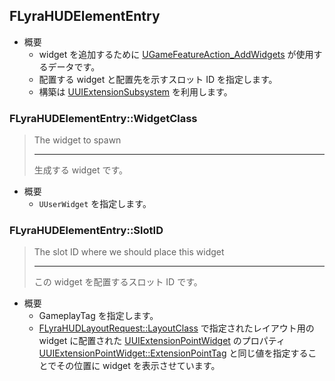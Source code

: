 ## FLyraHUDElementEntry

* 概要
	* widget を追加するために [UGameFeatureAction_AddWidgets] が使用するデータです。
	* 配置する widget と配置先を示すスロット ID を指定します。
	* 構築は [UUIExtensionSubsystem] を利用します。

### FLyraHUDElementEntry::WidgetClass

> The widget to spawn
> 
> ----
> 生成する widget です。

* 概要
	* `UUserWidget` を指定します。

### FLyraHUDElementEntry::SlotID

> The slot ID where we should place this widget
> 
> ----
> この widget を配置するスロット ID です。

* 概要
	* GameplayTag を指定します。
	* [FLyraHUDLayoutRequest::LayoutClass] で指定されたレイアウト用の widget に配置された [UUIExtensionPointWidget] のプロパティ [UUIExtensionPointWidget::ExtensionPointTag] と同じ値を指定することでその位置に widget を表示させています。




<!--- ページ内のリンク --->

<!--- 自前の画像へのリンク --->

<!--- generated --->
[FLyraHUDLayoutRequest::LayoutClass]: ../../Lyra/GameFeature/FLyraHUDLayoutRequest.md#flyrahudlayoutrequestlayoutclass
[UGameFeatureAction_AddWidgets]: ../../Lyra/GameFeature/UGameFeatureAction_AddWidgets.md#ugamefeatureactionaddwidgets
[UUIExtensionPointWidget]: ../../Plugin/UIExtension/UUIExtensionPointWidget.md#uuiextensionpointwidget
[UUIExtensionPointWidget::ExtensionPointTag]: ../../Plugin/UIExtension/UUIExtensionPointWidget.md#uuiextensionpointwidgetextensionpointtag
[UUIExtensionSubsystem]: ../../Plugin/UIExtension/UUIExtensionSubsystem.md#uuiextensionsubsystem
